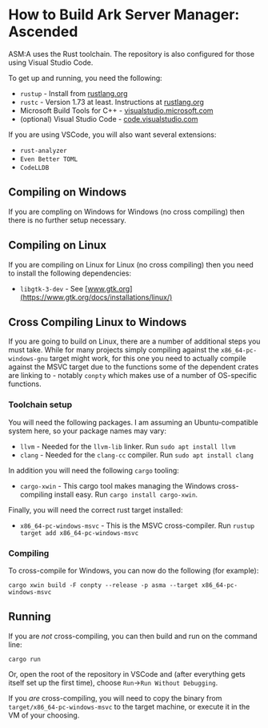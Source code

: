 # How to Build Ark Server Manager: Ascended

ASM:A uses the Rust toolchain. The repository is also configured for those using Visual Studio Code.

To get up and running, you need the following:

* `rustup` - Install from [rustlang.org](https://www.rust-lang.org/tools/install)
* `rustc` - Version 1.73 at least.  Instructions at [rustlang.org](https://blog.rust-lang.org/2023/10/05/Rust-1.73.0.html)
* Microsoft Build Tools for C++ - [visualstudio.microsoft.com](https://aka.ms/vs/17/release/vs_BuildTools.exe)
*  (optional) Visual Studio Code - [code.visualstudio.com](https://code.visualstudio.com/)

If you are using VSCode, you will also want several extensions:
* `rust-analyzer`
* `Even Better TOML`
* `CodeLLDB`

## Compiling on Windows

If you are compling on Windows for Windows (no cross compiling) then there is no further setup necessary.

## Compiling on Linux

If you are compiling on Linux for Linux (no cross compiling) then you need to install the following
dependencies:

* `libgtk-3-dev` - See [www.gtk.org](https://www.gtk.org/docs/installations/linux/)

## Cross Compiling Linux to Windows

If you are going to build on Linux, there are a number of additional steps you must take. While for many projects simply compiling
against the `x86_64-pc-windows-gnu` target might work, for this one you need to actually compile against the MSVC target due to the
functions some of the dependent crates are linking to - notably `conpty` which makes use of a number of OS-specific functions.

### Toolchain setup

You will need the following packages.  I am assuming an Ubuntu-compatible system here, so your package names may vary:

* `llvm` - Needed for the `llvm-lib` linker. Run `sudo apt install llvm`
* `clang` - Needed for the `clang-cc` compiler.  Run `sudo apt install clang`

In addition you will need the following `cargo` tooling:
* `cargo-xwin` - This cargo tool makes managing the Windows cross-compiling install easy.  Run `cargo install cargo-xwin`.

Finally, you will need the correct rust target installed:
* `x86_64-pc-windows-msvc` - This is the MSVC cross-compiler.  Run `rustup target add x86_64-pc-windows-msvc`

### Compiling

To cross-compile for Windows, you can now do the following (for example):

`cargo xwin build -F conpty --release -p asma --target x86_64-pc-windows-msvc`

## Running

If you are _not_ cross-compiling, you can then build and run on the command line:

```
cargo run
```

Or, open the root of the repository in VSCode and (after everything gets itself set up the first time), choose `Run`->`Run Without Debugging`.

If you _are_ cross-compiling, you will need to copy the binary from `target/x86_64-pc-windows-msvc` to the target machine, or execute it in
the VM of your choosing. 